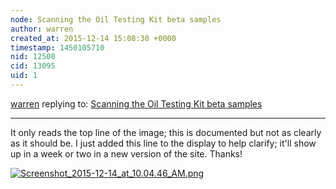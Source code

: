 ```yaml
---
node: Scanning the Oil Testing Kit beta samples
author: warren
created_at: 2015-12-14 15:08:30 +0000
timestamp: 1450105710
nid: 12500
cid: 13095
uid: 1
---
```




[warren](../profile/warren) replying to: [Scanning the Oil Testing Kit beta samples](../notes/stevie/12-11-2015/scanning-the-oil-testing-kit-beta-samples)

----
It only reads the top line of the image; this is documented but not as clearly as it should be. I just added this line to the display to help clarify; it'll show up in a week or two in a new version of the site. Thanks!


[![Screenshot_2015-12-14_at_10.04.46_AM.png](//i.publiclab.org/system/images/photos/000/013/328/large/Screenshot_2015-12-14_at_10.04.46_AM.png)](//i.publiclab.org/system/images/photos/000/013/328/original/Screenshot_2015-12-14_at_10.04.46_AM.png)

